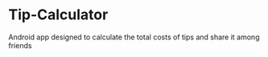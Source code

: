 # Tip-Calculator
Android app designed to calculate the total costs of tips and share it among friends
